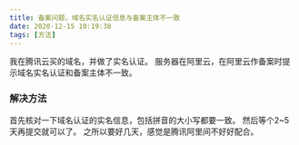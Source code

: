```yaml
---
title: 备案问题，域名实名认证信息与备案主体不一致
date: 2020-12-15 10:19:38
tags: [方法]
---
```

我在腾讯云买的域名，并做了实名认证。
服务器在阿里云，在阿里云作备案时提示域名实名认证和备案主体不一致。
### 解决方法
首先核对一下域名认证的实名信息，包括拼音的大小写都要一致。
然后等个2~5天再提交就可以了。
之所以要好几天，感觉是腾讯阿里间不好好配合。
